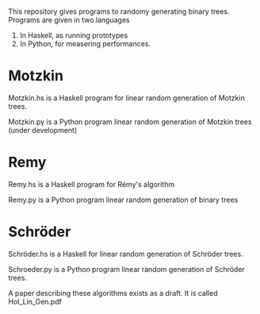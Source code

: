 This repository gives programs to randomy generating binary trees.
Programs are given in two languages
  1. In Haskell, as running prototypes
  2. In Python, for measering performances.
# Motzkin
Motzkin.hs is a Haskell program for linear random generation of Motzkin trees.

Motzkin.py is a Python program  linear random generation of Motzkin trees (under development)
# Remy
Remy.hs is a Haskell program for Rémy's  algorithm

Remy.py is a Python program  linear random generation of binary trees
# Schröder
Schröder.hs is a Haskell for linear random generation of Schröder trees.

Schroeder.py is a Python program  linear random generation of Schröder trees.


A paper describing these algorithms exists as a draft. It is called Hol_Lin_Gen.pdf

